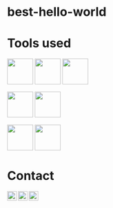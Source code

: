 # best-hello-world







# Tools used

<img height=60px src="https://www.vectorlogo.zone/logos/docker/docker-ar21.svg"> <img height=60px src="https://www.vectorlogo.zone/logos/kubernetes/kubernetes-ar21.svg"> <img height=60px src="https://www.vectorlogo.zone/logos/github/github-tile.svg">

<img height=60px src="https://www.vectorlogo.zone/logos/postgresql/postgresql-vertical.svg"> <img height=60px src="https://www.vectorlogo.zone/logos/linode/linode-ar21.svg">

<img height=60px src="https://www.vectorlogo.zone/logos/vuejs/vuejs-ar21.svg"> <img height=60px src="https://www.vectorlogo.zone/logos/expressjs/expressjs-ar21.svg">




    
# Contact


 <a href="https://twitter.com/theaditya6">
  <img align="left" alt="" width="22px" src="https://cdn.jsdelivr.net/npm/simple-icons@v3/icons/twitter.svg" />
</a>
<a href="https://www.linkedin.com/in/misterhegde/">
  <img align="left" alt="" width="22px" src="https://cdn.jsdelivr.net/npm/simple-icons@v3/icons/linkedin.svg" />
</a>
<a href="https://github.com/misterhegde">
  <img align="left" alt="" width="22px" src="https://cdn.jsdelivr.net/npm/simple-icons@v3/icons/github.svg" />
</a>

<br><br>


